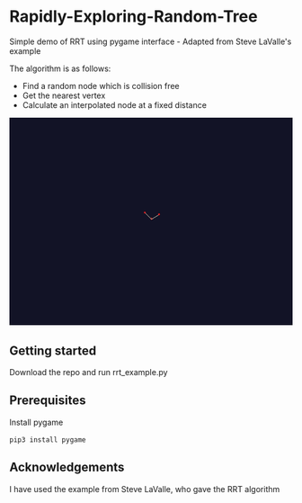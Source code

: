 # Rapidly-Exploring-Random-Tree
Simple demo of RRT using pygame interface - Adapted from Steve LaValle's example

The algorithm is as follows:
* Find a random node which is collision free
* Get the nearest vertex
* Calculate an interpolated node at a fixed distance


![](images/rrt.gif)

## Getting started 
Download the repo and run rrt_example.py

## Prerequisites
Install pygame 
```
pip3 install pygame
```
## Acknowledgements
I have used the example from Steve LaValle, who gave the RRT algorithm
